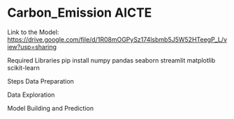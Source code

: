 # Carbon_Emission AICTE
Link to the Model: https://drive.google.com/file/d/1R08mOGPySz174lsbmb5J5W52HTeegP_L/view?usp=sharing


Required Libraries
pip install numpy pandas seaborn streamlit matplotlib scikit-learn


Steps
Data Preparation

Data Exploration

Model Building and Prediction
